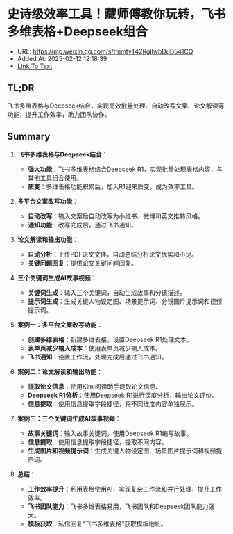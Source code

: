 # 史诗级效率工具！藏师傅教你玩转，飞书多维表格+Deepseek组合
- URL: https://mp.weixin.qq.com/s/tmmtyT42RgIlwbDuD541CQ
- Added At: 2025-02-12 12:18:39
- [Link To Text](2025-02-12-史诗级效率工具！藏师傅教你玩转，飞书多维表格+deepseek组合_raw.md)

## TL;DR
飞书多维表格与Deepseek结合，实现高效批量处理、自动改写文案、论文解读等功能，提升工作效率，助力团队协作。

## Summary
1. **飞书多维表格与Deepseek结合**：
   - **强大功能**：飞书多维表格结合Deepseek R1，实现批量处理表格内容，与其他工具组合使用。
   - **质变**：多维表格功能积累后，加入R1迎来质变，成为效率工具。

2. **多平台文案改写功能**：
   - **自动改写**：输入文案后自动改写为小红书、微博和英文推特风格。
   - **通知功能**：改写完成后，通过飞书通知。

3. **论文解读和输出功能**：
   - **自动分析**：上传PDF论文文件，自动总结分析论文优势和不足。
   - **关键问题回复**：提供论文关键问题回复。

4. **三个关键词生成AI故事视频**：
   - **关键词生成**：输入三个关键词，自动生成故事和分镜描述。
   - **提示词生成**：生成关键人物设定图、场景提示词、分镜图片提示词和视频提示词。

5. **案例一：多平台文案改写功能**：
   - **创建多维表格**：新建多维表格，设置Deepseek R1处理文本。
   - **表单页减少输入成本**：使用表单页减少输入成本。
   - **飞书通知**：设置工作流，处理完成后通过飞书通知。

6. **案例二：论文解读和输出功能**：
   - **提取论文信息**：使用Kimi阅读助手提取论文信息。
   - **Deepseek R1分析**：使用Deepseek R1进行深度分析，输出论文评价。
   - **信息提取**：使用信息提取字段捷径，将不同维度内容单独展示。

7. **案例三：三个关键词生成AI故事视频**：
   - **故事关键词**：输入故事关键词，使用Deepseek R1编写故事。
   - **信息提取**：使用信息提取字段捷径，提取不同内容。
   - **生成图片和视频提示词**：生成关键人物设定图、场景图片提示词和视频提示词。

8. **总结**：
   - **工作效率提升**：利用表格使用AI，实现复杂工作流和并行处理，提升工作效率。
   - **飞书团队能力**：飞书多维表格易用，飞书团队和Deepseek团队能力强大。
   - **模板获取**：私信回复“飞书多维表格”获取模板地址。
